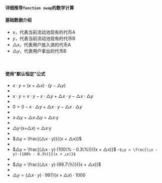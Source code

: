 
#### 详细推导```function swap```的数学计算
#### 基础数据介绍
- $x$，代表当前流动池现有的代币A
- $y$，代表当前流动池现有的代币B
- $△x$，代表用户放入进的代币A
- $△y$，代表用户拿出的代币B

　

#### 使用"默认恒定"公式
- $x·y = (x + △x)·(y - △y)$
-
- $x·y = x·y - x·△y + △x·y - △x·△y$
-
- $0 = 0 - x·△y + △x·y - △x·△y$
-
- x·△y + △x·△y = △x·y
-
- △y·(x+△x) = △x·y
-
- $△y = \frac{(△x · y)}{(x + △x)}$
-
- $△y = \frac{(△x · y)·(100\% - 0.3\%)}{(x + △x)}$
-``` $△y = \frac{(△x · y)·(100% - 0.3%)}{(x + △x)}$ ```
-
- $△y = \frac{(△x · y)·(99.7\%)}{(x + △x)}$
-
- $△y = (△x · y)·997 / (x + △x)·1000$
